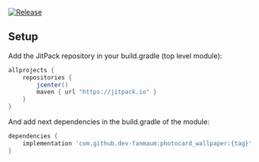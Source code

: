 [![Release](https://jitpack.io/v/dev-fanmaum/photocard_wallpaper.svg)](https://jitpack.io/#dev-fanmaum/photocard_wallpaper)


## Setup
Add the JitPack repository in your build.gradle (top level module):
```gradle
allprojects {
    repositories {
        jcenter()
        maven { url "https://jitpack.io" }
    }
}
```

And add next dependencies in the build.gradle of the module:
```gradle
dependencies {
    implementation 'com.github.dev-fanmaum:photocard_wallpaper:{tag}'
}
```
